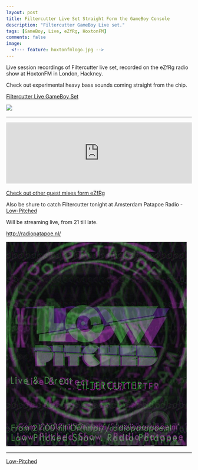 ```yaml
---
layout: post
title: Filtercutter Live Set Straight Form the GameBoy Console
description: "Filtercutter GameBoy Live set."
tags: [GameBoy, Live, eZfRg, HoxtonFM]
comments: false
image:
  <!--- feature: hoxtonfmlogo.jpg -->
---
```


Live session recordings of Filtercutter live set, recorded on the eZfRg radio show at HoxtonFM in London, Hackney.

Check out experimental heavy bass sounds coming straight from the chip. 

<a href="https://soundcloud.com/theeasyfrogsshow/ezfrg-filtercutter-live-game-boy-hoxton-fm" target="_blank">Filtercutter Live GameBoy Set</a>

<a href="https://soundcloud.com/theeasyfrogsshow/ezfrg-filtercutter-live-game-boy-hoxton-fm" target="_blank"><img src="https://fbcdn-sphotos-d-a.akamaihd.net/hphotos-ak-xap1/v/t1.0-9/1471257_10206126047740813_709501105673605284_n.jpg?oh=16761eb5bec15d65630865d6365fa226&oe=55AFAF25&__gda__=1436174841_80e1deb38963f9827eb9d5c90cd04bf3"></a>


---

<iframe width="100%" height="166" scrolling="no" frameborder="no" src="https://w.soundcloud.com/player/?url=https%3A//api.soundcloud.com/tracks/199482660&amp;color=ff5500&amp;auto_play=false&amp;hide_related=false&amp;show_comments=true&amp;show_user=true&amp;show_reposts=false"></iframe>

<a href="https://soundcloud.com/theeasyfrogsshow/" target="_blank">Check out other guest mixes form eZfRg</a>

Also be shure to catch Filtercutter tonight at Amsterdam Patapoe Radio - <a href="http://www.lowpitched.org/" target="_blank">Low-Pitched</a>

Will be streaming live, from 21 till late.

<a href="http://radiopatapoe.nl/" target="_blank">http://radiopatapoe.nl/</a>

<a href="http://radiopatapoe.nl/" target="_blank"><img src="/images/lpptpradio.jpg"></a>

---

<div markdown="0"><a href="https://www.facebook.com/LowPitchedPl3asure" target="_blank" class="btn btn-info">Low-Pitched</a></div>
